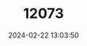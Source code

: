 ---
title: "12073"
category: "Heteromys adspersus"
draft: false
date: 2024-02-22 13:03:50
languages:
  English: ["Panamanian Spiny Pocket Mouse"]
---